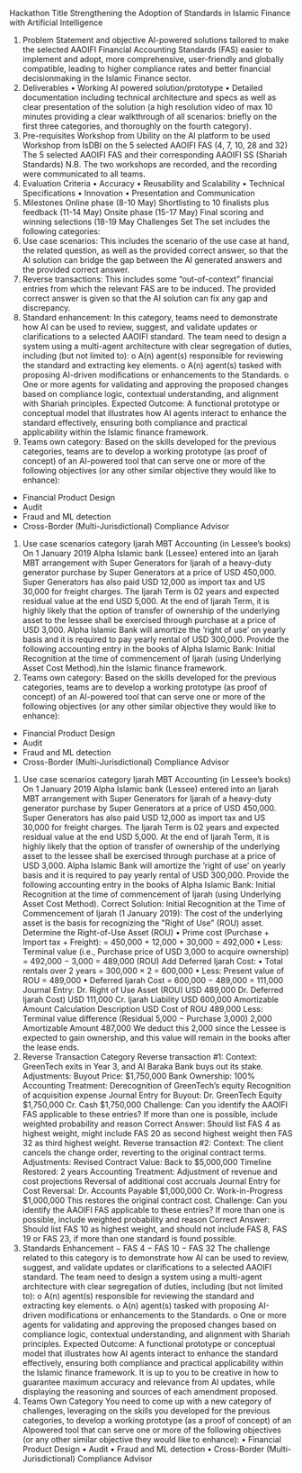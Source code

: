 Hackathon Title
Strengthening the Adoption of Standards in Islamic Finance with Artificial Intelligence

1. Problem Statement and objective
AI-powered solutions tailored to make the selected AAOIFI Financial Accounting
Standards (FAS) easier to implement and adopt, more comprehensive, user-friendly and
globally compatible, leading to higher compliance rates and better financial decisionmaking in the Islamic Finance sector.
2. Deliverables
• Working AI powered solution/prototype
• Detailed documentation including technical architecture and specs as well as
clear presentation of the solution (a high resolution video of max 10 minutes
providing a clear walkthrough of all scenarios: briefly on the first three
categories, and thoroughly on the fourth category).
3. Pre-requisites
Workshop from Ubility on the AI platform to be used
Workshop from IsDBI on the 5 selected AAOIFI FAS (4, 7, 10, 28 and 32)
The 5 selected AAOIFI FAS and their corresponding AAOIFI SS (Shariah Standards)
N.B. The two workshops are recorded, and the recording were communicated to all
teams.
4. Evaluation Criteria
• Accuracy
• Reusability and Scalability
• Technical Specifications
• Innovation
• Presentation and Communication
5. Milestones
Online phase (8-10 May)
Shortlisting to 10 finalists plus feedback (11-14 May)
Onsite phase (15-17 May)
Final scoring and winning selections (18-19 May
Challenges Set
The set includes the following categories:
1. Use case scenarios: This includes the scenario of the use case at hand, the related
question, as well as the provided correct answer, so that the AI solution can bridge the
gap between the AI generated answers and the provided correct answer.
2. Reverse transactions: This includes some “out-of-context” financial entries from which
the relevant FAS are to be induced. The provided correct answer is given so that the AI
solution can fix any gap and discrepancy.
3. Standard enhancement: In this category, teams need to demonstrate how AI can be
used to review, suggest, and validate updates or clarifications to a selected AAOIFI
standard. The team need to design a system using a multi-agent architecture with clear
segregation of duties, including (but not limited to):
o A(n) agent(s) responsible for reviewing the standard and extracting key
elements.
o A(n) agent(s) tasked with proposing AI-driven modifications or enhancements to
the Standards.
o One or more agents for validating and approving the proposed changes based
on compliance logic, contextual understanding, and alignment with Shariah
principles.
Expected Outcome:
A functional prototype or conceptual model that illustrates how AI agents interact to
enhance the standard effectively, ensuring both compliance and practical applicability
within the Islamic finance framework.
4. Teams own category: Based on the skills developed for the previous categories, teams
are to develop a working prototype (as proof of concept) of an AI-powered tool that can
serve one or more of the following objectives (or any other similar objective they would
like to enhance):

- Financial Product Design
- Audit
- Fraud and ML detection
- Cross-Border (Multi-Jurisdictional) Compliance Advisor

1. Use case scenarios category
Ijarah MBT Accounting (in Lessee’s books)
On 1 January 2019 Alpha Islamic bank (Lessee) entered into an Ijarah MBT arrangement with
Super Generators for Ijarah of a heavy-duty generator purchase by Super Generators at a price
of USD 450,000.
Super Generators has also paid USD 12,000 as import tax and US 30,000 for freight charges.
The Ijarah Term is 02 years and expected residual value at the end USD 5,000. At the end of
Ijarah Term, it is highly likely that the option of transfer of ownership of the underlying asset to
the lessee shall be exercised through purchase at a price of USD 3,000.
Alpha Islamic Bank will amortize the ‘right of use’ on yearly basis and it is required to pay yearly
rental of USD 300,000.
Provide the following accounting entry in the books of Alpha Islamic Bank:
Initial Recognition at the time of commencement of Ijarah (using Underlying Asset Cost
Method).hin the Islamic finance framework.
4. Teams own category: Based on the skills developed for the previous categories, teams
are to develop a working prototype (as proof of concept) of an AI-powered tool that can
serve one or more of the following objectives (or any other similar objective they would
like to enhance):

- Financial Product Design
- Audit
- Fraud and ML detection
- Cross-Border (Multi-Jurisdictional) Compliance Advisor

1. Use case scenarios category
Ijarah MBT Accounting (in Lessee’s books)
On 1 January 2019 Alpha Islamic bank (Lessee) entered into an Ijarah MBT arrangement with
Super Generators for Ijarah of a heavy-duty generator purchase by Super Generators at a price
of USD 450,000.
Super Generators has also paid USD 12,000 as import tax and US 30,000 for freight charges.
The Ijarah Term is 02 years and expected residual value at the end USD 5,000. At the end of
Ijarah Term, it is highly likely that the option of transfer of ownership of the underlying asset to
the lessee shall be exercised through purchase at a price of USD 3,000.
Alpha Islamic Bank will amortize the ‘right of use’ on yearly basis and it is required to pay yearly
rental of USD 300,000.
Provide the following accounting entry in the books of Alpha Islamic Bank:
Initial Recognition at the time of commencement of Ijarah (using Underlying Asset Cost
Method).
Correct Solution:
Initial Recognition at the Time of Commencement of Ijarah (1 January 2019):
The cost of the underlying asset is the basis for recognizing the "Right of Use" (ROU) asset.
Determine the Right-of-Use Asset (ROU)
• Prime cost (Purchase + Import tax + Freight):
= 450,000 + 12,000 + 30,000 = 492,000
• Less: Terminal value (i.e., Purchase price of USD 3,000 to acquire ownership)
= 492,000 − 3,000 = 489,000 (ROU)
Add Deferred Ijarah Cost:
• Total rentals over 2 years = 300,000 × 2 = 600,000
• Less: Present value of ROU = 489,000
• Deferred Ijarah Cost = 600,000 − 489,000 = 111,000
Journal Entry:
Dr. Right of Use Asset (ROU) USD 489,000
Dr. Deferred Ijarah Cost) USD 111,000
 Cr. Ijarah Liability USD 600,000
Amortizable Amount Calculation
Description USD
Cost of ROU 489,000
Less: Terminal value difference (Residual 5,000 − Purchase 3,000) 2,000
Amortizable Amount 487,000
We deduct this 2,000 since the Lessee is expected to gain ownership, and this value will remain
in the books after the lease ends.
2. Reverse Transaction Category
Reverse transaction #1:
Context: GreenTech exits in Year 3, and Al Baraka Bank buys out its stake.
Adjustments:
Buyout Price: $1,750,000
Bank Ownership: 100%
Accounting Treatment:
Derecognition of GreenTech’s equity
Recognition of acquisition expense
Journal Entry for Buyout:
Dr. GreenTech Equity $1,750,000
 Cr. Cash $1,750,000
Challenge:
Can you identify the AAOIFI FAS applicable to these entries? If more than one is possible,
include weighted probability and reason
Correct Answer: Should list FAS 4 as highest weight, might include FAS 20 as second highest
weight then FAS 32 as third highest weight.
Reverse transaction #2:
Context: The client cancels the change order, reverting to the original contract terms.
Adjustments:
Revised Contract Value: Back to $5,000,000
Timeline Restored: 2 years
Accounting Treatment:
Adjustment of revenue and cost projections
Reversal of additional cost accruals
Journal Entry for Cost Reversal:
Dr. Accounts Payable $1,000,000
 Cr. Work-in-Progress $1,000,000
This restores the original contract cost.
Challenge:
Can you identify the AAOIFI FAS applicable to these entries? If more than one is possible,
include weighted probability and reason
Correct Answer: Should list FAS 10 as highest weight, and should not include FAS 8, FAS 19 or
FAS 23, if more than one standard is found possible.
3. Standards Enhancement
− FAS 4
− FAS 10
− FAS 32
The challenge related to this category is to demonstrate how AI can be used to review,
suggest, and validate updates or clarifications to a selected AAOIFI standard. The team need
to design a system using a multi-agent architecture with clear segregation of duties,
including (but not limited to):
o A(n) agent(s) responsible for reviewing the standard and extracting key
elements.
o A(n) agent(s) tasked with proposing AI-driven modifications or enhancements to
the Standards.
o One or more agents for validating and approving the proposed changes based
on compliance logic, contextual understanding, and alignment with Shariah
principles.
Expected Outcome:
A functional prototype or conceptual model that illustrates how AI agents interact to
enhance the standard effectively, ensuring both compliance and practical applicability
within the Islamic finance framework.
It is up to you to be creative in how to guarantee maximum accuracy and relevance from AI
updates, while displaying the reasoning and sources of each amendment proposed.
4. Teams Own Category
You need to come up with a new category of challenges, leveraging on the skills you developed
for the previous categories, to develop a working prototype (as a proof of concept) of an AIpowered tool that can serve one or more of the following objectives (or any other similar
objective they would like to enhance):
• Financial Product Design
• Audit
• Fraud and ML detection
• Cross-Border (Multi-Jurisdictional) Compliance Advisor
